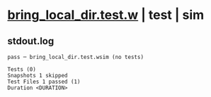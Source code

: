 # [bring_local_dir.test.w](../../../../../tests/valid/bring_local_dir.test.w) | test | sim

## stdout.log
```log
pass ─ bring_local_dir.test.wsim (no tests)

Tests (0)
Snapshots 1 skipped
Test Files 1 passed (1)
Duration <DURATION>
```

